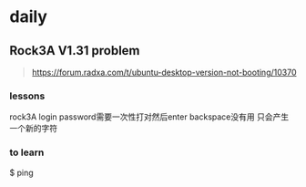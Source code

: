 # daily
## Rock3A V1.31 problem 
> https://forum.radxa.com/t/ubuntu-desktop-version-not-booting/10370
### lessons
 rock3A login password需要一次性打对然后enter backspace没有用 只会产生一个新的字符
### to learn
$ ping
